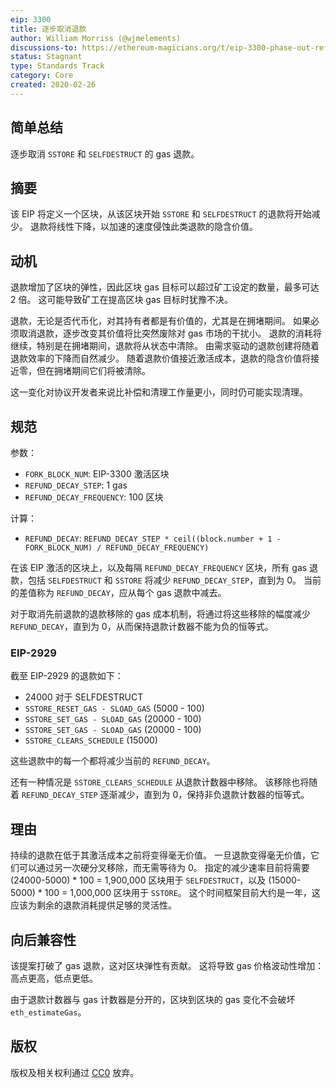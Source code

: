 ```yaml
---
eip: 3300
title: 逐步取消退款
author: William Morriss (@wjmelements)
discussions-to: https://ethereum-magicians.org/t/eip-3300-phase-out-refunds/5434
status: Stagnant
type: Standards Track
category: Core
created: 2020-02-26
---
```


## 简单总结
逐步取消 `SSTORE` 和 `SELFDESTRUCT` 的 gas 退款。

## 摘要
该 EIP 将定义一个区块，从该区块开始 `SSTORE` 和 `SELFDESTRUCT` 的退款将开始减少。
退款将线性下降，以加速的速度侵蚀此类退款的隐含价值。

## 动机
退款增加了区块的弹性，因此区块 gas 目标可以超过矿工设定的数量，最多可达 2 倍。
这可能导致矿工在提高区块 gas 目标时犹豫不决。

退款，无论是否代币化，对其持有者都是有价值的，尤其是在拥堵期间。
如果必须取消退款，逐步改变其价值将比突然废除对 gas 市场的干扰小。
退款的消耗将继续，特别是在拥堵期间，退款将从状态中清除。
由需求驱动的退款创建将随着退款效率的下降而自然减少。
随着退款价值接近激活成本，退款的隐含价值将接近零，但在拥堵期间它们将被清除。

这一变化对协议开发者来说比补偿和清理工作量更小，同时仍可能实现清理。

## 规范
参数：
* `FORK_BLOCK_NUM`: EIP-3300 激活区块
* `REFUND_DECAY_STEP`: 1 gas
* `REFUND_DECAY_FREQUENCY`: 100 区块

计算：
* `REFUND_DECAY`: `REFUND_DECAY_STEP * ceil((block.number + 1 - FORK_BLOCK_NUM) / REFUND_DECAY_FREQUENCY)`

在该 EIP 激活的区块上，以及每隔 `REFUND_DECAY_FREQUENCY` 区块，所有 gas 退款，包括 `SELFDESTRUCT` 和 `SSTORE` 将减少 `REFUND_DECAY_STEP`，直到为 0。
当前的差值称为 `REFUND_DECAY`，应从每个 gas 退款中减去。

对于取消先前退款的退款移除的 gas 成本机制，将通过将这些移除的幅度减少 `REFUND_DECAY`，直到为 0，从而保持退款计数器不能为负的恒等式。

### EIP-2929
截至 EIP-2929 的退款如下：

* 24000 对于 SELFDESTRUCT
* `SSTORE_RESET_GAS - SLOAD_GAS` (5000 - 100)
* `SSTORE_SET_GAS - SLOAD_GAS` (20000 - 100)
* `SSTORE_SET_GAS - SLOAD_GAS` (20000 - 100)
* `SSTORE_CLEARS_SCHEDULE` (15000)

这些退款中的每一个都将减少当前的 `REFUND_DECAY`。

还有一种情况是 `SSTORE_CLEARS_SCHEDULE` 从退款计数器中移除。
该移除也将随着 `REFUND_DECAY_STEP` 逐渐减少，直到为 0，保持非负退款计数器的恒等式。

## 理由
持续的退款在低于其激活成本之前将变得毫无价值。
一旦退款变得毫无价值，它们可以通过另一次硬分叉移除，而无需等待为 0。
指定的减少速率目前将需要 (24000-5000) * 100 = 1,900,000 区块用于 `SELFDESTRUCT`，以及 (15000-5000) * 100 = 1,000,000 区块用于 `SSTORE`。
这个时间框架目前大约是一年，这应该为剩余的退款消耗提供足够的灵活性。

## 向后兼容性
该提案打破了 gas 退款，这对区块弹性有贡献。
这将导致 gas 价格波动性增加：高点更高，低点更低。

由于退款计数器与 gas 计数器是分开的，区块到区块的 gas 变化不会破坏 `eth_estimateGas`。

## 版权
版权及相关权利通过 [CC0](../LICENSE.md) 放弃。